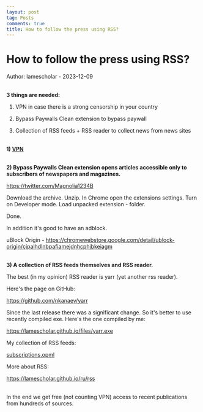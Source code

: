 ```yaml
---
layout: post
tag: Posts
comments: true
title: How to follow the press using RSS?
---
```


# How to follow the press using RSS?

Author: lamescholar - 2023-12-09
<br><br>

**3 things are needed:**

1) VPN in case there is a strong censorship in your country

2) Bypass Paywalls Clean extension to bypass paywall

3) Collection of RSS feeds + RSS reader to collect news from news sites
<br><br>

**1) [VPN](/en/vpn)**
<br><br>

**2) Bypass Paywalls Clean extension opens articles accessible only to subscribers of newspapers and magazines.**

<https://twitter.com/Magnolia1234B>

Download the archive. Unzip. In Chrome open the extensions settings. Turn on Developer mode. Load unpacked extension - folder.

Done.

In addition it's good to have an adblock.

uBlock Origin - <https://chromewebstore.google.com/detail/ublock-origin/cjpalhdlnbpafiamejdnhcphjbkeiagm>
<br><br>

**3) A collection of RSS feeds themselves and RSS reader.**

The best (in my opinion) RSS reader is yarr (yet another rss reader).

Here's the page on GitHub:

<https://github.com/nkanaev/yarr>

Since the last release there was a significant change. So it's better to use recently compiled exe. Here's the one compiled by me:

<https://lamescholar.github.io/files/yarr.exe>

My collection of RSS feeds:

<a href="/files/subscriptions.opml" download>subscriptions.opml</a>

More about RSS:

<https://lamescholar.github.io/ru/rss>
<br><br>

In the end we get free (not counting VPN) access to recent publications from hundreds of sources.